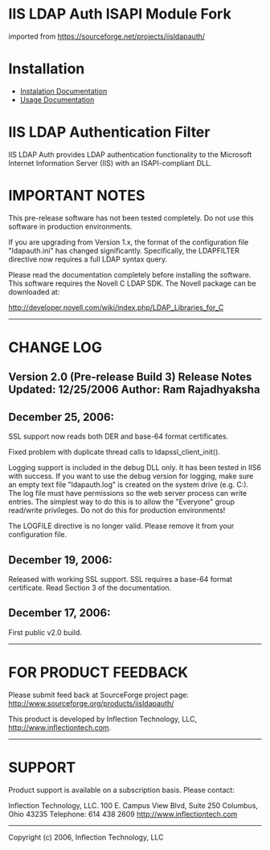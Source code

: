 # IIS LDAP Auth ISAPI Module Fork 

imported from https://sourceforge.net/projects/iisldapauth/

# Installation

- [Instalation Documentation](documentation/INSTALL.md)
- [Usage Documentation](documentation/IIS%20LDAP%20Authentication%20Filter%20Documentation.odt)


# IIS LDAP Authentication Filter

IIS LDAP Auth provides LDAP authentication functionality to the Microsoft Internet Information Server (IIS) with an ISAPI-compliant DLL.

# IMPORTANT NOTES

This pre-release software has not been tested completely. Do 
not use this software in production environments.

If you are upgrading from Version 1.x, the format of the
configuration file "ldapauth.ini" has changed significantly.
Specifically, the LDAPFILTER directive now requires a full
LDAP syntax query.

Please read the documentation completely before installing
the software. This software requires the Novell C LDAP SDK. 
The Novell package can be downloaded at:

http://developer.novell.com/wiki/index.php/LDAP_Libraries_for_C


---------------------------------------------------------------
# CHANGE LOG

Version  2.0 (Pre-release Build 3) Release Notes
Updated: 12/25/2006
Author:  Ram Rajadhyaksha
---------------------------------------------------------------

## December 25, 2006:

SSL support now reads both DER and base-64 format certificates.

Fixed problem with duplicate thread calls to 
ldapssl_client_init().

Logging support is included in the debug DLL only. It has been
tested in IIS6 with success. If you want to use the debug
version for logging, make sure an empty text file 
"ldapauth.log" is created on the system drive (e.g. C:\). The 
log file must have permissions so the web server process can 
write entries. The simplest way to do this is to allow the 
"Everyone" group read/write privileges. Do not do this for 
production environments!

The LOGFILE directive is no longer valid. Please remove it from
your configuration file.


## December 19, 2006: 

Released with working SSL support. SSL requires a base-64 
format certificate. Read Section 3 of the documentation.


## December 17, 2006:

First public v2.0 build.


---------------------------------------------------------------
# FOR PRODUCT FEEDBACK

Please submit feed back at SourceForge project page:
http://www.sourceforge.org/products/iisldapauth/

This product is developed by Inflection Technology, LLC,
http://www.inflectiontech.com.


---------------------------------------------------------------
# SUPPORT

Product support is available on a subscription basis. Please
contact:

Inflection Technology, LLC.
100 E. Campus View Blvd, Suite 250
Columbus, Ohio 43235
Telephone: 614 438 2609
http://www.inflectiontech.com


---------------------------------------------------------------
Copyright (c) 2006, Inflection Technology, LLC
